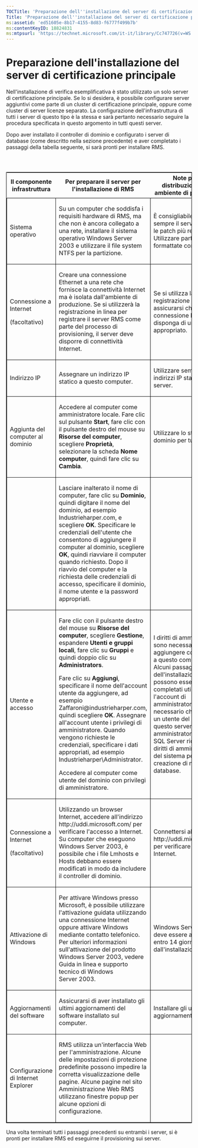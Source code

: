 ```yaml
---
TOCTitle: 'Preparazione dell''installazione del server di certificazione principale'
Title: 'Preparazione dell''installazione del server di certificazione principale'
ms:assetid: 'ed51605e-8b17-4155-8d83-f6777f499b7b'
ms:contentKeyID: 18824831
ms:mtpsurl: 'https://technet.microsoft.com/it-it/library/Cc747726(v=WS.10)'
---
```


Preparazione dell'installazione del server di certificazione principale
=======================================================================

Nell'installazione di verifica esemplificativa è stato utilizzato un solo server di certificazione principale. Se lo si desidera, è possibile configurare server aggiuntivi come parte di un cluster di certificazione principale, oppure come cluster di server licenze separato. La configurazione dell'infrastruttura di tutti i server di questo tipo è la stessa e sarà pertanto necessario seguire la procedura specificata in questo argomento in tutti questi server.

Dopo aver installato il controller di dominio e configurato i server di database (come descritto nella sezione precedente) e aver completato i passaggi della tabella seguente, si sarà pronti per installare RMS.

###  

<p> </p>
<table style="border:1px solid black;">
<colgroup>
<col width="33%" />
<col width="33%" />
<col width="33%" />
</colgroup>
<thead>
<tr class="header">
<th>Il componente infrastruttura</th>
<th>Per preparare il server per l'installazione di RMS</th>
<th>Note per la distribuzione in un ambiente di produzione</th>
</tr>
</thead>
<tbody>
<tr class="odd">
<td style="border:1px solid black;"><p>Sistema operativo</p></td>
<td style="border:1px solid black;"><p>Su un computer che soddisfa i requisiti hardware di RMS, ma che non è ancora collegato a una rete, installare il sistema operativo Windows Server 2003 e utilizzare il file system NTFS per la partizione.</p></td>
<td style="border:1px solid black;"><p>È consigliabile installare sempre il service pack e le patch più recenti. Utilizzare partizioni formattate con NTFS.</p></td>
</tr>
<tr class="even">
<td style="border:1px solid black;"><p>Connessione a Internet</p>
<p>(facoltativo)</p></td>
<td style="border:1px solid black;"><p>Creare una connessione Ethernet a una rete che fornisce la connettività Internet ma è isolata dall'ambiente di produzione. Se si utilizzerà la registrazione in linea per registrare il server RMS come parte del processo di provisioning, il server deve disporre di connettività Internet.</p></td>
<td style="border:1px solid black;"><p>Se si utilizza la registrazione in linea, assicurarsi che la connessione Internet disponga di un firewall appropriato.</p></td>
</tr>
<tr class="odd">
<td style="border:1px solid black;"><p>Indirizzo IP</p></td>
<td style="border:1px solid black;"><p>Assegnare un indirizzo IP statico a questo computer.</p></td>
<td style="border:1px solid black;"><p>Utilizzare sempre indirizzi IP statici per i server.</p></td>
</tr>
<tr class="even">
<td style="border:1px solid black;"><p>Aggiunta del computer al dominio</p></td>
<td style="border:1px solid black;"><p>Accedere al computer come amministratore locale. Fare clic sul pulsante <strong>Start</strong>, fare clic con il pulsante destro del mouse su <strong>Risorse del computer</strong>, scegliere <strong>Proprietà</strong>, selezionare la scheda <strong>Nome computer</strong>, quindi fare clic su <strong>Cambia</strong>.</p></td>
<td style="border:1px solid black;"><p>Utilizzare lo stesso dominio per tutti i server.</p></td>
</tr>
<tr class="odd">
<td style="border:1px solid black;"><p> </p></td>
<td style="border:1px solid black;"><p>Lasciare inalterato il nome di computer, fare clic su <strong>Dominio</strong>, quindi digitare il nome del dominio, ad esempio Industrieharper.com, e scegliere <strong>OK</strong>. Specificare le credenziali dell'utente che consentono di aggiungere il computer al dominio, scegliere <strong>OK</strong>, quindi riavviare il computer quando richiesto. Dopo il riavvio del computer e la richiesta delle credenziali di accesso, specificare il dominio, il nome utente e la password appropriati.</p></td>
<td style="border:1px solid black;"><p> </p></td>
</tr>
<tr class="even">
<td style="border:1px solid black;"><p>Utente e accesso</p></td>
<td style="border:1px solid black;"><p>Fare clic con il pulsante destro del mouse su <strong>Risorse del computer</strong>, scegliere <strong>Gestione</strong>, espandere <strong>Utenti e gruppi locali</strong>, fare clic su <strong>Gruppi</strong> e quindi doppio clic su <strong>Administrators</strong>.</p>
<p>Fare clic su <strong>Aggiungi</strong>, specificare il nome dell'account utente da aggiungere, ad esempio Zaffaroni@industrieharper.com, quindi scegliere <strong>OK</strong>. Assegnare all'account utente i privilegi di amministratore. Quando vengono richieste le credenziali, specificare i dati appropriati, ad esempio Industrieharper\Administrator.</p>
<p>Accedere al computer come utente del dominio con privilegi di amministratore.</p></td>
<td style="border:1px solid black;"><p>I diritti di amministratore sono necessari per aggiungere componenti a questo computer. Alcuni passaggi dell'installazione non possono essere completati utilizzando l'account di amministratore locale. È necessario che almeno un utente del dominio in questo server sia un amministratore. Inoltre, SQL Server richiede i diritti di amministratore del sistema per la creazione di nuovi database.</p></td>
</tr>
<tr class="odd">
<td style="border:1px solid black;"><p>Connessione a Internet</p>
<p>(facoltativo)</p></td>
<td style="border:1px solid black;"><p>Utilizzando un browser Internet, accedere all'indirizzo http://uddi.microsoft.com/ per verificare l'accesso a Internet. Su computer che eseguono Windows Server 2003, è possibile che i file Lmhosts e Hosts debbano essere modificati in modo da includere il controller di dominio.</p></td>
<td style="border:1px solid black;"><p>Connettersi al sito http://uddi.microsoft.com per verificare l'accesso a Internet.</p></td>
</tr>
<tr class="even">
<td style="border:1px solid black;"><p>Attivazione di Windows</p></td>
<td style="border:1px solid black;"><p>Per attivare Windows presso Microsoft, è possibile utilizzare l'attivazione guidata utilizzando una connessione Internet oppure attivare Windows mediante contatto telefonico. Per ulteriori informazioni sull'attivazione del prodotto Windows Server 2003, vedere Guida in linea e supporto tecnico di Windows Server 2003.</p></td>
<td style="border:1px solid black;"><p>Windows Server 2003 deve essere attivato entro 14 giorni dall'installazione.</p></td>
</tr>
<tr class="odd">
<td style="border:1px solid black;"><p>Aggiornamenti del software</p></td>
<td style="border:1px solid black;"><p>Assicurarsi di aver installato gli ultimi aggiornamenti del software installato sul computer.</p></td>
<td style="border:1px solid black;"><p>Installare gli ultimi aggiornamenti software.</p></td>
</tr>
<tr class="even">
<td style="border:1px solid black;"><p>Configurazione di Internet Explorer</p></td>
<td style="border:1px solid black;"><p>RMS utilizza un'interfaccia Web per l'amministrazione. Alcune delle impostazioni di protezione predefinite possono impedire la corretta visualizzazione delle pagine. Alcune pagine nel sito Amministrazione Web RMS utilizzano finestre popup per alcune opzioni di configurazione.</p></td>
<td style="border:1px solid black;"><p> </p></td>
</tr>
</tbody>
</table>
  
Una volta terminati tutti i passaggi precedenti su entrambi i server, si è pronti per installare RMS ed eseguirne il provisioning sui server.
